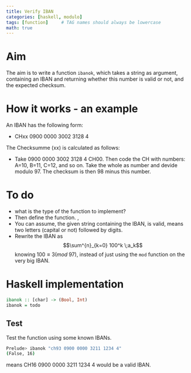 ```yaml
---
title: Verify IBAN
categories: [haskell, modulo]
tags: [function]     # TAG names should always be lowercase
math: true
---
```


# Aim
The aim is to write a function `ibanok`, which takes a string as argument, containing an IBAN and returning whether this number is valid or not, and the expected checksum. 

# How it works - an example
An IBAN has the following form:
* CHxx 0900 0000 3002 3128 4

The  Checksumme (xx) is calculated as follows:
* Take 0900 0000 3002 3128 4 CH00.
Then code the CH with numbers:
A=10, B=11, C=12, and so on. 
Take the whole as number and devide modulo 97.
The checksum is then 98 minus this number. 

# To do
* what is the type of the function to implement?
* Then define the function. ,
* You can assume, the given string containing the IBAN, is valid, means two letters (capital or not) followed by digits.
* Rewrite the IBAN as 
$$\sum^{n}_{k=0} 100^k \;a_k$$
knowing $100 \equiv 3 (mod \;97)$, instead of just using the `mod` function on the very big IBAN. 


# Haskell implementation
```haskell
ibanok :: [char] -> (Bool, Int)
ibanok = todo
```

## Test
Test the function using some known IBANs.  
```bash
Prelude> ibanok "ch93 0900 0000 3211 1234 4"
(False, 16)
```
means CH16 0900 0000 3211 1234 4 would be a valid IBAN. 
